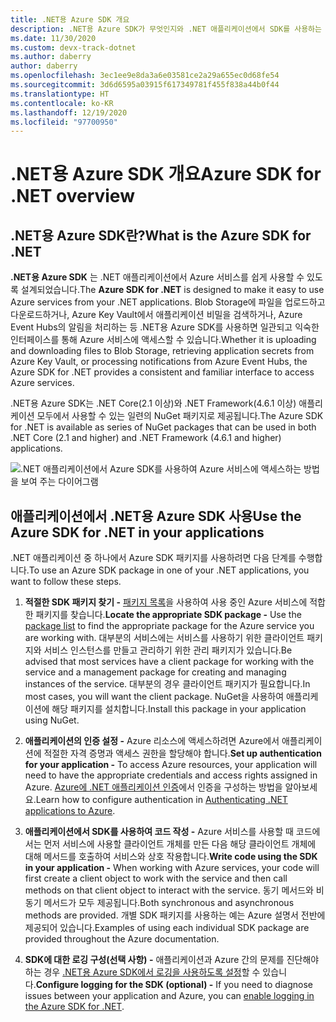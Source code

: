 ```yaml
---
title: .NET용 Azure SDK 개요
description: .NET용 Azure SDK가 무엇인지와 .NET 애플리케이션에서 SDK를 사용하는 기본 단계를 간략하게 살펴봅니다.
ms.date: 11/30/2020
ms.custom: devx-track-dotnet
ms.author: daberry
author: daberry
ms.openlocfilehash: 3ec1ee9e8da3a6e03581ce2a29a655ec0d68fe54
ms.sourcegitcommit: 3d6d6595a03915f617349781f455f838a44b0f44
ms.translationtype: HT
ms.contentlocale: ko-KR
ms.lasthandoff: 12/19/2020
ms.locfileid: "97700950"
---
```

# <a name="azure-sdk-for-net-overview"></a><span data-ttu-id="889dd-103">.NET용 Azure SDK 개요</span><span class="sxs-lookup"><span data-stu-id="889dd-103">Azure SDK for .NET overview</span></span>

## <a name="what-is-the-azure-sdk-for-net"></a><span data-ttu-id="889dd-104">.NET용 Azure SDK란?</span><span class="sxs-lookup"><span data-stu-id="889dd-104">What is the Azure SDK for .NET</span></span>

<span data-ttu-id="889dd-105">**.NET용 Azure SDK** 는 .NET 애플리케이션에서 Azure 서비스를 쉽게 사용할 수 있도록 설계되었습니다.</span><span class="sxs-lookup"><span data-stu-id="889dd-105">The **Azure SDK for .NET** is designed to make it easy to use Azure services from your .NET applications.</span></span>  <span data-ttu-id="889dd-106">Blob Storage에 파일을 업로드하고 다운로드하거나, Azure Key Vault에서 애플리케이션 비밀을 검색하거나, Azure Event Hubs의 알림을 처리하는 등 .NET용 Azure SDK를 사용하면 일관되고 익숙한 인터페이스를 통해 Azure 서비스에 액세스할 수 있습니다.</span><span class="sxs-lookup"><span data-stu-id="889dd-106">Whether it is uploading and downloading files to Blob Storage, retrieving application secrets from Azure Key Vault, or processing notifications from Azure Event Hubs, the Azure SDK for .NET provides a consistent and familiar interface to access Azure services.</span></span>  

<span data-ttu-id="889dd-107">.NET용 Azure SDK는 .NET Core(2.1 이상)와 .NET Framework(4.6.1 이상) 애플리케이션 모두에서 사용할 수 있는 일련의 NuGet 패키지로 제공됩니다.</span><span class="sxs-lookup"><span data-stu-id="889dd-107">The Azure SDK for .NET is available as series of NuGet packages that can be used in both .NET Core (2.1 and higher) and .NET Framework (4.6.1 and higher) applications.</span></span>

![.NET 애플리케이션에서 Azure SDK를 사용하여 Azure 서비스에 액세스하는 방법을 보여 주는 다이어그램](./media/azure-sdk-for-dotnet-overview.png)

## <a name="use-the-azure-sdk-for-net-in-your-applications"></a><span data-ttu-id="889dd-109">애플리케이션에서 .NET용 Azure SDK 사용</span><span class="sxs-lookup"><span data-stu-id="889dd-109">Use the Azure SDK for .NET in your applications</span></span>

<span data-ttu-id="889dd-110">.NET 애플리케이션 중 하나에서 Azure SDK 패키지를 사용하려면 다음 단계를 수행합니다.</span><span class="sxs-lookup"><span data-stu-id="889dd-110">To use an Azure SDK package in one of your .NET applications, you want to follow these steps.</span></span>

1. <span data-ttu-id="889dd-111">**적절한 SDK 패키지 찾기 -** [패키지 목록](../packages.md)을 사용하여 사용 중인 Azure 서비스에 적합한 패키지를 찾습니다.</span><span class="sxs-lookup"><span data-stu-id="889dd-111">**Locate the appropriate SDK package -** Use the [package list](../packages.md) to find the appropriate package for the Azure service you are working with.</span></span>  <span data-ttu-id="889dd-112">대부분의 서비스에는 서비스를 사용하기 위한 클라이언트 패키지와 서비스 인스턴스를 만들고 관리하기 위한 관리 패키지가 있습니다.</span><span class="sxs-lookup"><span data-stu-id="889dd-112">Be advised that most services have a client package for working with the service and a management package for creating and managing instances of the service.</span></span>  <span data-ttu-id="889dd-113">대부분의 경우 클라이언트 패키지가 필요합니다.</span><span class="sxs-lookup"><span data-stu-id="889dd-113">In most cases, you will want the client package.</span></span>  <span data-ttu-id="889dd-114">NuGet을 사용하여 애플리케이션에 해당 패키지를 설치합니다.</span><span class="sxs-lookup"><span data-stu-id="889dd-114">Install this package in your application using NuGet.</span></span>

2. <span data-ttu-id="889dd-115">**애플리케이션의 인증 설정 -** Azure 리소스에 액세스하려면 Azure에서 애플리케이션에 적절한 자격 증명과 액세스 권한을 할당해야 합니다.</span><span class="sxs-lookup"><span data-stu-id="889dd-115">**Set up authentication for your application -** To access Azure resources, your application will need to have the appropriate credentials and access rights assigned in Azure.</span></span>  <span data-ttu-id="889dd-116">[Azure에 .NET 애플리케이션 인증](../authentication.md)에서 인증을 구성하는 방법을 알아보세요.</span><span class="sxs-lookup"><span data-stu-id="889dd-116">Learn how to configure authentication in [Authenticating .NET applications to Azure](../authentication.md).</span></span>

3. <span data-ttu-id="889dd-117">**애플리케이션에서 SDK를 사용하여 코드 작성 -** Azure 서비스를 사용할 때 코드에서는 먼저 서비스에 사용할 클라이언트 개체를 만든 다음 해당 클라이언트 개체에 대해 메서드를 호출하여 서비스와 상호 작용합니다.</span><span class="sxs-lookup"><span data-stu-id="889dd-117">**Write code using the SDK in your application -** When working with Azure services, your code will first create a client object to work with the service and then call methods on that client object to interact with the service.</span></span>  <span data-ttu-id="889dd-118">동기 메서드와 비동기 메서드가 모두 제공됩니다.</span><span class="sxs-lookup"><span data-stu-id="889dd-118">Both synchronous and asynchronous methods are provided.</span></span>  <span data-ttu-id="889dd-119">개별 SDK 패키지를 사용하는 예는 Azure 설명서 전반에 제공되어 있습니다.</span><span class="sxs-lookup"><span data-stu-id="889dd-119">Examples of using each individual SDK package are provided throughout the Azure documentation.</span></span>

4. <span data-ttu-id="889dd-120">**SDK에 대한 로깅 구성(선택 사항) -** 애플리케이션과 Azure 간의 문제를 진단해야 하는 경우 [.NET용 Azure SDK에서 로깅을 사용하도록 설정](./logging.md)할 수 있습니다.</span><span class="sxs-lookup"><span data-stu-id="889dd-120">**Configure logging for the SDK (optional) -** If you need to diagnose issues between your application and Azure, you can [enable logging in the Azure SDK for .NET](./logging.md).</span></span>
